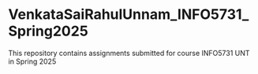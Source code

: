 # VenkataSaiRahulUnnam_INFO5731_Spring2025
This repository contains assignments submitted for course INFO5731 UNT in Spring 2025
